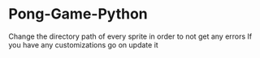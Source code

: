 # Pong-Game-Python

Change the directory path of every sprite in order to not get any errors
If you have any customizations go on update it
